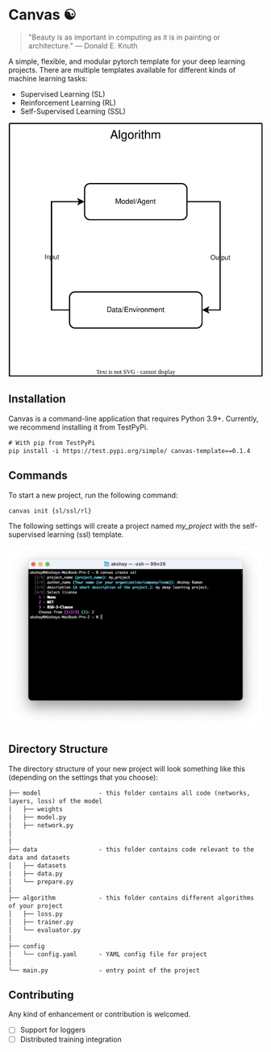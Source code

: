 # Canvas ☯︎

> "Beauty is as important in computing as it is in painting or architecture." — Donald E. Knuth

A simple, flexible, and modular pytorch template for your deep learning projects. There are multiple templates available for different kinds of machine learning tasks:

- Supervised Learning (SL)
- Reinforcement Learning (RL)
- Self-Supervised Learning (SSL)

<p align="center">
<img src="https://raw.githubusercontent.com/ramanakshay/canvas/main/docs/images/architecture.svg">
</p>

## Installation

Canvas is a command-line application that requires Python 3.9+. Currently, we recommend installing it from TestPyPi.

```
# With pip from TestPyPi
pip install -i https://test.pypi.org/simple/ canvas-template==0.1.4
```

## Commands

To start a new project, run the following command:

```
canvas init {sl/ssl/rl}
```

The following settings will create a project named *my_project* with the self-supervised learning (ssl) template.

<p align="center">
<img src="https://raw.githubusercontent.com/ramanakshay/canvas/main/docs/images/terminal_output.png">
</p>


## Directory Structure

The directory structure of your new project will look something like this (depending on the settings that you choose):

```
├── model                - this folder contains all code (networks, layers, loss) of the model
│   ├── weights
│   ├── model.py
│   ├── network.py
│
│
├── data                 - this folder contains code relevant to the data and datasets
│   ├── datasets
|   ├── data.py
│   └── prepare.py
│
├── algorithm            - this folder contains different algorithms of your project
│   ├── loss.py
│   ├── trainer.py
│   └── evaluator.py
│
├── config
│   └── config.yaml      - YAML config file for project
│
└── main.py              - entry point of the project

```


## Contributing

Any kind of enhancement or contribution is welcomed.

- [ ] Support for loggers
- [ ] Distributed training integration
